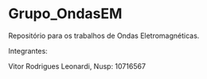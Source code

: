 # Grupo_OndasEM
Repositório para os trabalhos de Ondas Eletromagnéticas.

Integrantes:

Vitor Rodrigues Leonardi, Nusp: 10716567
